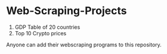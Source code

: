 # Web-Scraping-Projects
  1. GDP Table of 20 countries
  2. Top 10 Crypto prices

Anyone can add their webscraping programs to this repository.
